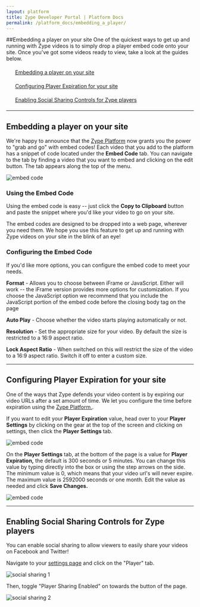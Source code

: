 ```yaml
---
layout: platform
title: Zype Developer Portal | Platform Docs
permalink: /platform_docs/embedding_a_player/
---
```

##Embedding a player on your site
One of the quickest ways to get up and running with Zype videos is to simply drop a player embed code onto your site. Once you've got some videos ready to view, take a look at the guides below.

<div style="width: 100%;">
  <div style="margin: 20px;"><span class="fa fa-file-text" style="margin-right: 4px;"></span>
    <a href="#1">
    Embedding a player on your site</a>
  </div>
  <div style="margin: 20px;"><span class="fa fa-file-text" style="margin-right: 4px;"></span>
  <a href="#2">
  Configuring Player Expiration for your site</a>
  </div>
  <div style="margin: 20px;"><span class="fa fa-file-text" style="margin-right: 4px;"></span>
  <a href="#3">
  Enabling Social Sharing Controls for Zype players</a>
  </div>
</div>

<hr id="1">

## Embedding a player on your site
We're happy to announce that the [Zype Platform](http://admin.zype.com) now grants you the power to "grab and go" with embed codes! Each video that you add to the platform has a snippet of code located under the **Embed Code** tab. You can navigate to the tab by finding a video that you want to embed and clicking on the edit button. The tab appears along the top of the menu.

![embed code]({{site.url}}assets/embed_code/embed_code_tab.png)

### Using the Embed Code

Using the embed code is easy -- just click the **Copy to Clipboard** button and paste the snippet where you'd like your video to go on your site.

The embed codes are designed to be dropped into a web page, wherever you need them. We hope you use this feature to get up and running with Zype videos on your site in the blink of an eye!

### Configuring the Embed Code

If you'd like more options, you can configure the embed code to meet your needs.

**Format** - Allows you to choose between iFrame or JavaScript. Either will work -- the iFrame version provides more options for customization. If you choose the JavaScript option we recommend that you include the JavaScript portion of the embed code before the closing body tag on the page

**Auto Play** - Choose whether the video starts playing automatically or not.

**Resolution** - Set the appropriate size for your video. By default the size is restricted to a 16:9 aspect ratio.

**Lock Aspect Ratio** - When switched on this will restrict the size of the video to a 16:9 aspect ratio. Switch it off to enter a custom size.

<hr id="2">

## Configuring Player Expiration for your site

One of the ways that Zype defends your video content is by expiring our video URLs after a set amount of time. We let you configure the time before expiration using the [Zype Platform.](http://admin.zype.com).

If you want to edit your **Player Expiration** value, head over to your **Player Settings** by clicking on the gear at the top of the screen and clicking on settings, then click the **Player Settings** tab.

![embed code]({{site.url}}assets/embed_code/settings_menu.png)

On the **Player Settings** tab, at the bottom of the page is a value for **Player Expiration,** the default is 300 seconds or 5 minutes. You can change this value by typing directly into the box or using the step arrows on the side. The minimum value is 0, which means that your video url's will never expire. The maximum value is 2592000 seconds or one month. Edit the value as needed and click **Save Changes.**

![embed code]({{site.url}}assets/embed_code/player_expiration.png)

<hr id="3">

## Enabling Social Sharing Controls for Zype players

You can enable social sharing to allow viewers to easily share your videos on Facebook and Twitter!

Navigate to your [settings page](https://admin.zype.com/site/edit) and click on the "Player" tab.

![social sharing 1]({{site.url}}assets/social_sharing/social_sharing_1.png)

Then, toggle "Player Sharing Enabled" on towards the button of the page.

![social sharing 2]({{site.url}}assets/social_sharing/social_sharing_2.png)
